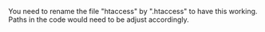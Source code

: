 You need to rename the file "htaccess" by ".htaccess" to have this working.
Paths in the code would need to be adjust accordingly.